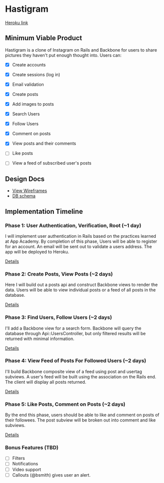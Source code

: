 # Hastigram

[Heroku link][heroku]

[heroku]: https://murmuring-dusk-1251.herokuapp.com/

## Minimum Viable Product
Hastigram is a clone of Instagram on Rails and Backbone for users
to share pictures they haven't put enough thought into. Users can:

- [x] Create accounts
- [x] Create sessions (log in)
- [x] Email validation
- [x] Create posts
- [x] Add images to posts
- [x] Search Users
- [x] Follow Users
- [x] Comment on posts
- [x] View posts and their comments
- [ ] Like posts
- [ ] View a feed of subscribed user's posts


## Design Docs
* [View Wireframes][views]
* [DB schema][schema]

[views]: ./docs/views.md
[schema]: ./docs/schema.md

## Implementation Timeline

### Phase 1: User Authentication, Verification, Root (~1 day)
I will implement user authentication in Rails based on the practices learned at App Academy. By completion of this phase, Users will be able to register for an account. An email will be sent out to validate a users address. The app will be deployed to Heroku.

[Details][phase-one]

### Phase 2: Create Posts, View Posts (~2 days)
Here I will build out a posts api and construct Backbone views to render the data. Users will be able to view individual posts or a feed of all posts in the database.

[Details][phase-two]

### Phase 3: Find Users, Follow Users (~2 days)
I'll add a Backbone view for a search form. Backbone will query the database through Api::UsersController, but only filtered results will be returned with minimal information.

[Details][phase-three]

### Phase 4: View Feed of Posts For Followed Users (~2 days)
I'll build Backbone composite view of a feed using post and usertag subviews.  A user's feed will be built using the association on the Rails end. The client will display all posts returned.

[Details][phase-four]

### Phase 5: Like Posts, Comment on Posts (~2 days)
By the end this phase, users should be able to like and comment on posts of their followees. The post subview will be broken out into comment and like subviews.

[Details][phase-five]


### Bonus Features (TBD)
- [ ] Filters
- [ ] Notifications
- [ ] Video support
- [ ] Callouts (@bsmith) gives user an alert.

[phase-one]: ./docs/phases/phase1.md
[phase-two]: ./docs/phases/phase2.md
[phase-three]: ./docs/phases/phase3.md
[phase-four]: ./docs/phases/phase4.md
[phase-five]: ./docs/phases/phase5.md
